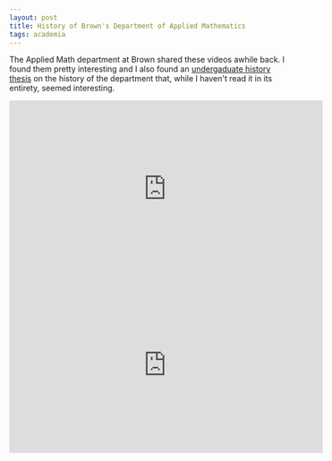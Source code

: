 ```yaml
---
layout: post
title: History of Brown's Department of Applied Mathematics
tags: academia
---
```


The Applied Math department at Brown shared these videos awhile back. I found them pretty interesting and I also found an [undergaduate history thesis](https://www.brown.edu/academics/applied-mathematics/sites/brown.edu.academics.applied-mathematics/files/uploads/Clare%20Kim%20-%20History%20Thesis.pdf) on the history of the department that, while I haven't read it in its entirety, seemed interesting.

<iframe width="560" height="315" src="https://www.youtube.com/embed/j3L60Ebl1X4" frameborder="0" allow="accelerometer; autoplay; encrypted-media; gyroscope; picture-in-picture" allowfullscreen></iframe>

<iframe width="560" height="315" src="https://www.youtube.com/embed/gKY4CHpY61w" frameborder="0" allow="accelerometer; autoplay; encrypted-media; gyroscope; picture-in-picture" allowfullscreen></iframe>